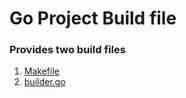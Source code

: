 # Go Project Build file

### Provides two build files

1. [Makefile](https://github.com/xieyanke/GoBuildFiles/blob/master/Makefile)
1. [builder.go](https://github.com/xieyanke/GoBuildFiles/blob/master/builder.go)
